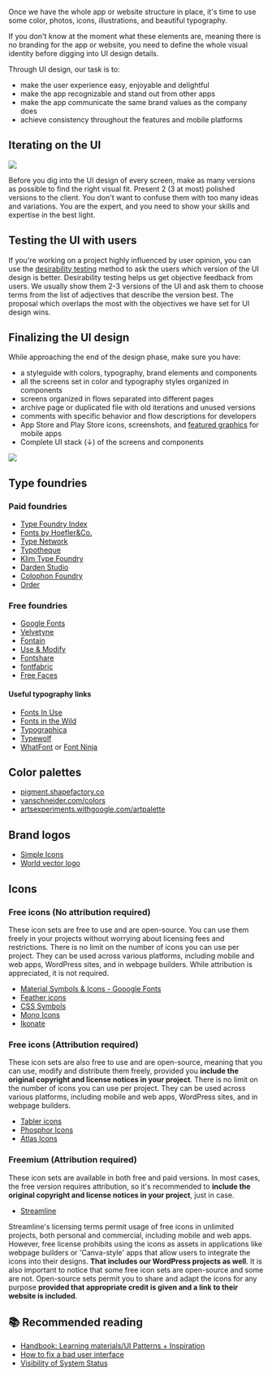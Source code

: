 Once we have the whole app or website structure in place, it's time to use some color, photos, icons, illustrations, and beautiful typography.

If you don't know at the moment what these elements are, meaning there is no branding for the app or website, you need to define the whole visual identity before digging into UI design details.

Through UI design, our task is to:

- make the user experience easy, enjoyable and delightful
- make the app recognizable and stand out from other apps
- make the app communicate the same brand values as the company does
- achieve consistency throughout the features and mobile platforms

## Iterating on the UI

![](/img/designprocess-ui-iterations.png)

Before you dig into the UI design of every screen, make as many versions as possible to find the right visual fit. Present 2 (3 at most) polished versions to the client. You don't want to confuse them with too many ideas and variations. You are the expert, and you need to show your skills and expertise in the best light.

## Testing the UI with users

If you're working on a project highly influenced by user opinion, you can use the [desirability testing](https://infinum.com/handbook/design/research/evaluative-research/desirability-testing) method to ask the users which version of the UI design is better. Desirability testing helps us get objective feedback from users. We usually show them 2-3 versions of the UI and ask them to choose terms from the list of adjectives that describe the version best. The proposal which overlaps the most with the objectives we have set for UI design wins.

## Finalizing the UI design

While approaching the end of the design phase, make sure you have:

- a styleguide with colors, typography, brand elements and components
- all the screens set in color and typography styles organized in components
- screens organized in flows separated into different pages
- archive page or duplicated file with old iterations and unused versions
- comments with specific behavior and flow descriptions for developers
- App Store and Play Store icons, screenshots, and [featured graphics](https://infinum.com/handbook/design/design-process/handover/export#promotional-graphic-assets-for-app-store-and-play-store) for mobile apps
- Complete UI stack (↓) of the screens and components

![](/img/designprocess-ui-stack.png)

## Type foundries

### Paid foundries
- [Type Foundry Index](https://type.lol/)
- [Fonts by Hoefler&Co.](https://www.typography.com/)
- [Type Network](https://fontbureau.typenetwork.com/)
- [Typotheque](https://www.typotheque.com/)
- [Klim Type Foundry](https://klim.co.nz/)
- [Darden Studio](https://www.dardenstudio.com/)
- [Colophon Foundry](https://www.colophon-foundry.org/)
- [Order](https://order.design/)

### Free foundries

- [Google Fonts](https://fonts.google.com/)
- [Velvetyne](http://velvetyne.fr)
- [Fontain](https://fontain.org/)
- [Use & Modify](http://usemodify.com/)
- [Fontshare](https://www.fontshare.com/)
- [fontfabric](https://www.fontfabric.com/free-fonts/)
- [Free Faces](https://freefaces.gallery/)

#### Useful typography links
- [Fonts In Use](https://fontsinuse.com/)
- [Fonts in the Wild](https://www.fontsinthewild.com/free)
- [Typographica](https://typographica.org)
- [Typewolf](https://www.typewolf.com/)
- [WhatFont](https://chrome.google.com/webstore/detail/whatfont/jabopobgcpjmedljpbcaablpmlmfcogm) or [Font Ninja](https://chrome.google.com/webstore/detail/fonts-ninja/eljapbgkmlngdpckoiiibecpemleclhh)


## Color palettes

- [pigment.shapefactory.co](https://pigment.shapefactory.co/)
- [vanschneider.com/colors](https://vanschneider.com/colors)
- [artsexperiments.withgoogle.com/artpalette](https://artsexperiments.withgoogle.com/artpalette/)


## Brand logos

- [Simple Icons](https://simpleicons.org/)
- [World vector logo](https://worldvectorlogo.com/)


## Icons
### Free icons (No attribution required)
These icon sets are free to use and are open-source. You can use them freely in your projects without worrying about licensing fees and restrictions. There is no limit on the number of icons you can use per project. They can be used across various platforms, including mobile and web apps, WordPress sites, and in webpage builders. While attribution is appreciated, it is not required.

- [Material Symbols & Icons - Gooogle Fonts](https://fonts.google.com/icons)
- [Feather icons](https://feathericons.com/)
- [CSS Symbols](https://css.gg/icons)
- [Mono Icons](https://icons.mono.company/)
- [Ikonate](https://ikonate.com/)

### Free icons (Attribution required)
These icon sets are also free to use and are open-source, meaning that you can use, modify and distribute them freely, provided you **include the original copyright and license notices in your project**. There is no limit on the number of icons you can use per project. They can be used across various platforms, including mobile and web apps, WordPress sites, and in webpage builders.

- [Tabler icons](https://tabler.io/icons)
- [Phosphor Icons](https://phosphoricons.com/)
- [Atlas Icons](https://atlasicons.vectopus.com/)

### Freemium (Attribution required)
These icon sets are available in both free and paid versions. In most cases, the free version requires attribution, so it's recommended to **include the original copyright and license notices in your project**, just in case.

- [Streamline](https://home.streamlinehq.com/)

Streamline's licensing terms permit usage of free icons in unlimited projects, both personal and commercial, including mobile and web apps. However, free license prohibits using the icons as assets in applications like webpage builders or 'Canva-style' apps that allow users to integrate the icons into their designs. **That includes our WordPress projects as well**. It is also important to notice that some free icon sets are open-source and some are not. Open-source sets permit you to share and adapt the icons for any purpose **provided that appropriate credit is given and a link to their website is included**.


## 📚 Recommended reading
- [Handbook: Learning materials/UI Patterns + Inspiration](https://infinum.com/handbook/books/design/resources/learning-materials#inspiration)
- [How to fix a bad user interface](https://www.scotthurff.com/posts/why-your-user-interface-is-awkward-youre-ignoring-the-ui-stack/)
- [Visibility of System Status](https://www.nngroup.com/articles/visibility-system-status/)
